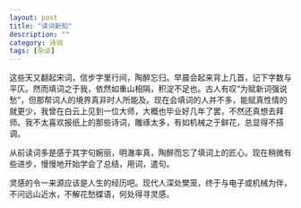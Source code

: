 ```yaml
---
layout: post
title: "读词新知"
description: ""
category: 诗词
tags: [杂谈]
---
```

这些天又翻起宋词，信步字里行间，陶醉忘归。早晨会起来背上几首，记下字数与平仄。然而填词之于我，依然如重山相隔，积淀不足也。古人有叹“为赋新词强说愁”，但那帮词人的境界真非时人所能及。现在会填词的人并不多，能赋真性情的就更少，我曾在白云上见到一位大师，大概也毕业好几年了罢，不然还真想去拜师。我不太喜欢报纸上的那些诗词，雕琢太多，有如机械之于鲜花，总显得不搭调。

从前读词多是感于其字句婉丽，明澈率真，陶醉而忘了填词上的匠心。现在稍微有些进步，慢慢地开始学会了总结，用词，遣句。

灵感的令一来源应该是人生的经历吧。现代人深处樊笼，终于与电子或机械为伴，不问远山近水，不解花愁蝶语，何处得寻灵感。
